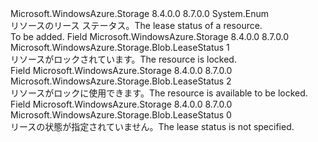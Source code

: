 <Type Name="LeaseStatus" FullName="Microsoft.WindowsAzure.Storage.Blob.LeaseStatus">
  <TypeSignature Language="C#" Value="public enum LeaseStatus" />
  <TypeSignature Language="ILAsm" Value=".class public auto ansi sealed LeaseStatus extends System.Enum" />
  <TypeSignature Language="DocId" Value="T:Microsoft.WindowsAzure.Storage.Blob.LeaseStatus" />
  <TypeSignature Language="VB.NET" Value="Public Enum LeaseStatus" />
  <TypeSignature Language="F#" Value="type LeaseStatus = " />
  <AssemblyInfo>
    <AssemblyName>Microsoft.WindowsAzure.Storage</AssemblyName>
    <AssemblyVersion>8.4.0.0</AssemblyVersion>
    <AssemblyVersion>8.7.0.0</AssemblyVersion>
  </AssemblyInfo>
  <Base>
    <BaseTypeName>System.Enum</BaseTypeName>
  </Base>
  <Docs>
    <summary>
            <span data-ttu-id="e99ea-101">リソースのリース ステータス。</span><span class="sxs-lookup"><span data-stu-id="e99ea-101">The lease status of a resource.</span></span>
            </summary>
    <remarks>To be added.</remarks>
  </Docs>
  <Members>
    <Member MemberName="Locked">
      <MemberSignature Language="C#" Value="Locked" />
      <MemberSignature Language="ILAsm" Value=".field public static literal valuetype Microsoft.WindowsAzure.Storage.Blob.LeaseStatus Locked = int32(1)" />
      <MemberSignature Language="DocId" Value="F:Microsoft.WindowsAzure.Storage.Blob.LeaseStatus.Locked" />
      <MemberSignature Language="VB.NET" Value="Locked" />
      <MemberSignature Language="F#" Value="Locked = 1" Usage="Microsoft.WindowsAzure.Storage.Blob.LeaseStatus.Locked" />
      <MemberType>Field</MemberType>
      <AssemblyInfo>
        <AssemblyName>Microsoft.WindowsAzure.Storage</AssemblyName>
        <AssemblyVersion>8.4.0.0</AssemblyVersion>
        <AssemblyVersion>8.7.0.0</AssemblyVersion>
      </AssemblyInfo>
      <ReturnValue>
        <ReturnType>Microsoft.WindowsAzure.Storage.Blob.LeaseStatus</ReturnType>
      </ReturnValue>
      <MemberValue>1</MemberValue>
      <Docs>
        <summary>
            <span data-ttu-id="e99ea-102">リソースがロックされています。</span><span class="sxs-lookup"><span data-stu-id="e99ea-102">The resource is locked.</span></span>
            </summary>
      </Docs>
    </Member>
    <Member MemberName="Unlocked">
      <MemberSignature Language="C#" Value="Unlocked" />
      <MemberSignature Language="ILAsm" Value=".field public static literal valuetype Microsoft.WindowsAzure.Storage.Blob.LeaseStatus Unlocked = int32(2)" />
      <MemberSignature Language="DocId" Value="F:Microsoft.WindowsAzure.Storage.Blob.LeaseStatus.Unlocked" />
      <MemberSignature Language="VB.NET" Value="Unlocked" />
      <MemberSignature Language="F#" Value="Unlocked = 2" Usage="Microsoft.WindowsAzure.Storage.Blob.LeaseStatus.Unlocked" />
      <MemberType>Field</MemberType>
      <AssemblyInfo>
        <AssemblyName>Microsoft.WindowsAzure.Storage</AssemblyName>
        <AssemblyVersion>8.4.0.0</AssemblyVersion>
        <AssemblyVersion>8.7.0.0</AssemblyVersion>
      </AssemblyInfo>
      <ReturnValue>
        <ReturnType>Microsoft.WindowsAzure.Storage.Blob.LeaseStatus</ReturnType>
      </ReturnValue>
      <MemberValue>2</MemberValue>
      <Docs>
        <summary>
            <span data-ttu-id="e99ea-103">リソースがロックに使用できます。</span><span class="sxs-lookup"><span data-stu-id="e99ea-103">The resource is available to be locked.</span></span>
            </summary>
      </Docs>
    </Member>
    <Member MemberName="Unspecified">
      <MemberSignature Language="C#" Value="Unspecified" />
      <MemberSignature Language="ILAsm" Value=".field public static literal valuetype Microsoft.WindowsAzure.Storage.Blob.LeaseStatus Unspecified = int32(0)" />
      <MemberSignature Language="DocId" Value="F:Microsoft.WindowsAzure.Storage.Blob.LeaseStatus.Unspecified" />
      <MemberSignature Language="VB.NET" Value="Unspecified" />
      <MemberSignature Language="F#" Value="Unspecified = 0" Usage="Microsoft.WindowsAzure.Storage.Blob.LeaseStatus.Unspecified" />
      <MemberType>Field</MemberType>
      <AssemblyInfo>
        <AssemblyName>Microsoft.WindowsAzure.Storage</AssemblyName>
        <AssemblyVersion>8.4.0.0</AssemblyVersion>
        <AssemblyVersion>8.7.0.0</AssemblyVersion>
      </AssemblyInfo>
      <ReturnValue>
        <ReturnType>Microsoft.WindowsAzure.Storage.Blob.LeaseStatus</ReturnType>
      </ReturnValue>
      <MemberValue>0</MemberValue>
      <Docs>
        <summary>
            <span data-ttu-id="e99ea-104">リースの状態が指定されていません。</span><span class="sxs-lookup"><span data-stu-id="e99ea-104">The lease status is not specified.</span></span>
            </summary>
      </Docs>
    </Member>
  </Members>
</Type>